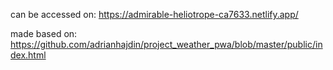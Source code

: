 can be accessed on: https://admirable-heliotrope-ca7633.netlify.app/

made based on: https://github.com/adrianhajdin/project_weather_pwa/blob/master/public/index.html

